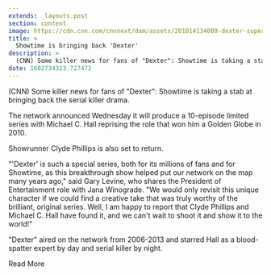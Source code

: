 ```yaml
--- 
extends: _layouts.post 
section: content 
image: https://cdn.cnn.com/cnnnext/dam/assets/201014134009-dexter-super-tease.jpg 
title: > 
  Showtime is bringing back 'Dexter' 
description: > 
  (CNN) Some killer news for fans of "Dexter": Showtime is taking a stab at bringing back the serial killer drama.The network announced Wednesday it will produce a 10-episode limited series with Michael C. Hall reprising the role that won him a Golden Globe in 2010."'Dexter' is such a special series, both for its millions of fans and for Showtime, as this breakthrough show helped put our network on the map many years ago," said Gary Levine, who shares the President of Entertainment role with Jana Winograde.Well, I am happy to report that Clyde Phillips and Michael C. Hall have found it, and we can't wait to shoot it and show it to the world!""Dexter" aired on the network from 2006-2013 and starred Hall as a blood-spatter expert by day and serial killer by night. 
date: 1602734323.727472 
--- 
```

(CNN) Some killer news for fans of "Dexter": Showtime is taking a stab at bringing back the serial killer drama.

The network announced Wednesday it will produce a 10-episode limited series with Michael C. Hall reprising the role that won him a Golden Globe in 2010.

Showrunner Clyde Phillips is also set to return.

"'Dexter' is such a special series, both for its millions of fans and for Showtime, as this breakthrough show helped put our network on the map many years ago," said Gary Levine, who shares the President of Entertainment role with Jana Winograde. "We would only revisit this unique character if we could find a creative take that was truly worthy of the brilliant, original series. Well, I am happy to report that Clyde Phillips and Michael C. Hall have found it, and we can't wait to shoot it and show it to the world!"

"Dexter" aired on the network from 2006-2013 and starred Hall as a blood-spatter expert by day and serial killer by night.

Read More